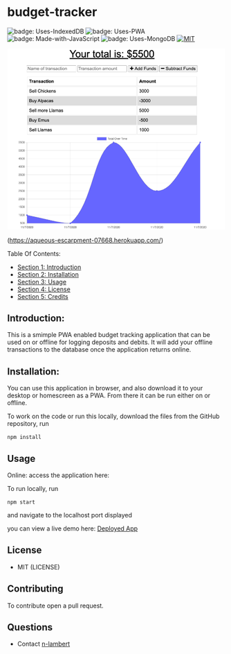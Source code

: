 # budget-tracker
![badge: Uses-IndexedDB](https://img.shields.io/badge/Uses-IndexedDB-red) ![badge: Uses-PWA](https://img.shields.io/badge/Uses-PWA-orange) ![badge: Made-with-JavaScript](https://img.shields.io/badge/Made%20with-JavaScript-yellow)  ![badge: Uses-MongoDB](https://img.shields.io/badge/Uses-MongoDB-green) [![MIT](https://img.shields.io/badge/License-MIT-blueviolet)](https://api.github.com/licenses/mit)

![screenshot of Budget Tracker](./assets/Budget_Tracker.png)

(https://aqueous-escarpment-07668.herokuapp.com/)

Table Of Contents:

- [Section 1: Introduction](#introduction)
- [Section 2: Installation](#installation)
- [Section 3: Usage](#usage)
- [Section 4: License](#license)
- [Section 5: Credits](#credits)

## Introduction:

This is a smimple PWA enabled budget tracking application that can be used on or offline for logging deposits and debits. It will add your offline transactions to the database once the application returns online.

## Installation:

You can use this application in browser, and also download it to your desktop or homescreen as a PWA. From there it can be run either on or offline.

To work on the code or run this locally, download the files from the GitHub repository, run 
```
npm install 
```

## Usage
Online: access the application here: 

To run locally, run 
```
npm start
```
and navigate to the localhost port displayed

you can view a live demo here: [Deployed App](https://aqueous-escarpment-07668.herokuapp.com/)

## License
* MIT (LICENSE)

## Contributing
To contribute open a pull request. 

## Questions
* Contact [n-lambert](https://github.com/n-lambert)